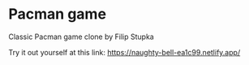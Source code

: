 # Pacman game
Classic Pacman game clone by Filip Stupka

Try it out yourself at this link: https://naughty-bell-ea1c99.netlify.app/
